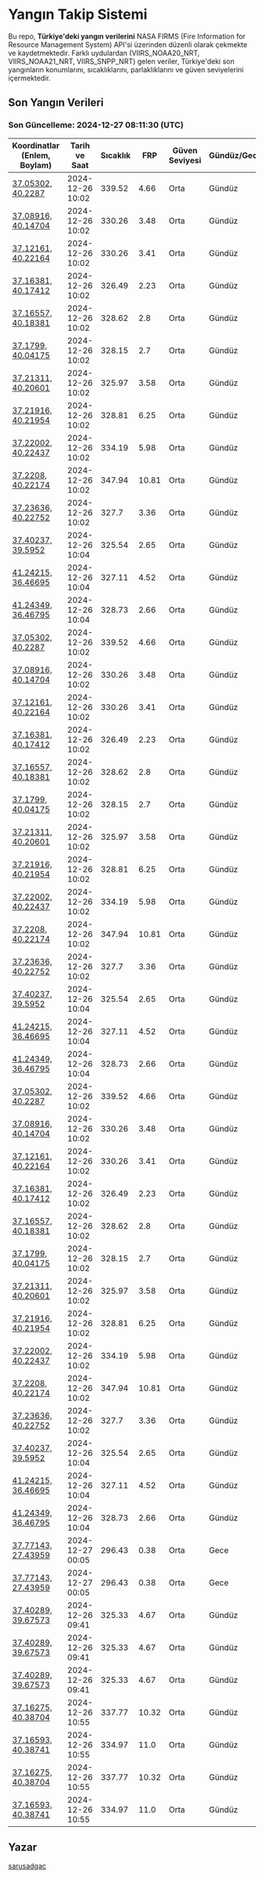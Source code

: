 # Yangın Takip Sistemi

Bu repo, **Türkiye'deki yangın verilerini** NASA FIRMS (Fire Information for Resource Management System) API'si üzerinden düzenli olarak çekmekte ve kaydetmektedir. Farklı uydulardan (VIIRS_NOAA20_NRT, VIIRS_NOAA21_NRT, VIIRS_SNPP_NRT) gelen veriler, Türkiye'deki son yangınların konumlarını, sıcaklıklarını, parlaklıklarını ve güven seviyelerini içermektedir.

## Son Yangın Verileri
### Son Güncelleme: 2024-12-27 08:11:30 (UTC)

| Koordinatlar (Enlem, Boylam) | Tarih ve Saat | Sıcaklık | FRP | Güven Seviyesi | Gündüz/Gece |
|-----------------------------|----------------|----------|-----|----------------|-------------|
| [37.05302, 40.2287](https://www.google.com/maps?q=37.05302,40.2287) | 2024-12-26 10:02 | 339.52 | 4.66 | Orta | Gündüz |
| [37.08916, 40.14704](https://www.google.com/maps?q=37.08916,40.14704) | 2024-12-26 10:02 | 330.26 | 3.48 | Orta | Gündüz |
| [37.12161, 40.22164](https://www.google.com/maps?q=37.12161,40.22164) | 2024-12-26 10:02 | 330.26 | 3.41 | Orta | Gündüz |
| [37.16381, 40.17412](https://www.google.com/maps?q=37.16381,40.17412) | 2024-12-26 10:02 | 326.49 | 2.23 | Orta | Gündüz |
| [37.16557, 40.18381](https://www.google.com/maps?q=37.16557,40.18381) | 2024-12-26 10:02 | 328.62 | 2.8 | Orta | Gündüz |
| [37.1799, 40.04175](https://www.google.com/maps?q=37.1799,40.04175) | 2024-12-26 10:02 | 328.15 | 2.7 | Orta | Gündüz |
| [37.21311, 40.20601](https://www.google.com/maps?q=37.21311,40.20601) | 2024-12-26 10:02 | 325.97 | 3.58 | Orta | Gündüz |
| [37.21916, 40.21954](https://www.google.com/maps?q=37.21916,40.21954) | 2024-12-26 10:02 | 328.81 | 6.25 | Orta | Gündüz |
| [37.22002, 40.22437](https://www.google.com/maps?q=37.22002,40.22437) | 2024-12-26 10:02 | 334.19 | 5.98 | Orta | Gündüz |
| [37.2208, 40.22174](https://www.google.com/maps?q=37.2208,40.22174) | 2024-12-26 10:02 | 347.94 | 10.81 | Orta | Gündüz |
| [37.23636, 40.22752](https://www.google.com/maps?q=37.23636,40.22752) | 2024-12-26 10:02 | 327.7 | 3.36 | Orta | Gündüz |
| [37.40237, 39.5952](https://www.google.com/maps?q=37.40237,39.5952) | 2024-12-26 10:04 | 325.54 | 2.65 | Orta | Gündüz |
| [41.24215, 36.46695](https://www.google.com/maps?q=41.24215,36.46695) | 2024-12-26 10:04 | 327.11 | 4.52 | Orta | Gündüz |
| [41.24349, 36.46795](https://www.google.com/maps?q=41.24349,36.46795) | 2024-12-26 10:04 | 328.73 | 2.66 | Orta | Gündüz |
| [37.05302, 40.2287](https://www.google.com/maps?q=37.05302,40.2287) | 2024-12-26 10:02 | 339.52 | 4.66 | Orta | Gündüz |
| [37.08916, 40.14704](https://www.google.com/maps?q=37.08916,40.14704) | 2024-12-26 10:02 | 330.26 | 3.48 | Orta | Gündüz |
| [37.12161, 40.22164](https://www.google.com/maps?q=37.12161,40.22164) | 2024-12-26 10:02 | 330.26 | 3.41 | Orta | Gündüz |
| [37.16381, 40.17412](https://www.google.com/maps?q=37.16381,40.17412) | 2024-12-26 10:02 | 326.49 | 2.23 | Orta | Gündüz |
| [37.16557, 40.18381](https://www.google.com/maps?q=37.16557,40.18381) | 2024-12-26 10:02 | 328.62 | 2.8 | Orta | Gündüz |
| [37.1799, 40.04175](https://www.google.com/maps?q=37.1799,40.04175) | 2024-12-26 10:02 | 328.15 | 2.7 | Orta | Gündüz |
| [37.21311, 40.20601](https://www.google.com/maps?q=37.21311,40.20601) | 2024-12-26 10:02 | 325.97 | 3.58 | Orta | Gündüz |
| [37.21916, 40.21954](https://www.google.com/maps?q=37.21916,40.21954) | 2024-12-26 10:02 | 328.81 | 6.25 | Orta | Gündüz |
| [37.22002, 40.22437](https://www.google.com/maps?q=37.22002,40.22437) | 2024-12-26 10:02 | 334.19 | 5.98 | Orta | Gündüz |
| [37.2208, 40.22174](https://www.google.com/maps?q=37.2208,40.22174) | 2024-12-26 10:02 | 347.94 | 10.81 | Orta | Gündüz |
| [37.23636, 40.22752](https://www.google.com/maps?q=37.23636,40.22752) | 2024-12-26 10:02 | 327.7 | 3.36 | Orta | Gündüz |
| [37.40237, 39.5952](https://www.google.com/maps?q=37.40237,39.5952) | 2024-12-26 10:04 | 325.54 | 2.65 | Orta | Gündüz |
| [41.24215, 36.46695](https://www.google.com/maps?q=41.24215,36.46695) | 2024-12-26 10:04 | 327.11 | 4.52 | Orta | Gündüz |
| [41.24349, 36.46795](https://www.google.com/maps?q=41.24349,36.46795) | 2024-12-26 10:04 | 328.73 | 2.66 | Orta | Gündüz |
| [37.05302, 40.2287](https://www.google.com/maps?q=37.05302,40.2287) | 2024-12-26 10:02 | 339.52 | 4.66 | Orta | Gündüz |
| [37.08916, 40.14704](https://www.google.com/maps?q=37.08916,40.14704) | 2024-12-26 10:02 | 330.26 | 3.48 | Orta | Gündüz |
| [37.12161, 40.22164](https://www.google.com/maps?q=37.12161,40.22164) | 2024-12-26 10:02 | 330.26 | 3.41 | Orta | Gündüz |
| [37.16381, 40.17412](https://www.google.com/maps?q=37.16381,40.17412) | 2024-12-26 10:02 | 326.49 | 2.23 | Orta | Gündüz |
| [37.16557, 40.18381](https://www.google.com/maps?q=37.16557,40.18381) | 2024-12-26 10:02 | 328.62 | 2.8 | Orta | Gündüz |
| [37.1799, 40.04175](https://www.google.com/maps?q=37.1799,40.04175) | 2024-12-26 10:02 | 328.15 | 2.7 | Orta | Gündüz |
| [37.21311, 40.20601](https://www.google.com/maps?q=37.21311,40.20601) | 2024-12-26 10:02 | 325.97 | 3.58 | Orta | Gündüz |
| [37.21916, 40.21954](https://www.google.com/maps?q=37.21916,40.21954) | 2024-12-26 10:02 | 328.81 | 6.25 | Orta | Gündüz |
| [37.22002, 40.22437](https://www.google.com/maps?q=37.22002,40.22437) | 2024-12-26 10:02 | 334.19 | 5.98 | Orta | Gündüz |
| [37.2208, 40.22174](https://www.google.com/maps?q=37.2208,40.22174) | 2024-12-26 10:02 | 347.94 | 10.81 | Orta | Gündüz |
| [37.23636, 40.22752](https://www.google.com/maps?q=37.23636,40.22752) | 2024-12-26 10:02 | 327.7 | 3.36 | Orta | Gündüz |
| [37.40237, 39.5952](https://www.google.com/maps?q=37.40237,39.5952) | 2024-12-26 10:04 | 325.54 | 2.65 | Orta | Gündüz |
| [41.24215, 36.46695](https://www.google.com/maps?q=41.24215,36.46695) | 2024-12-26 10:04 | 327.11 | 4.52 | Orta | Gündüz |
| [41.24349, 36.46795](https://www.google.com/maps?q=41.24349,36.46795) | 2024-12-26 10:04 | 328.73 | 2.66 | Orta | Gündüz |
| [37.77143, 27.43959](https://www.google.com/maps?q=37.77143,27.43959) | 2024-12-27 00:05 | 296.43 | 0.38 | Orta | Gece |
| [37.77143, 27.43959](https://www.google.com/maps?q=37.77143,27.43959) | 2024-12-27 00:05 | 296.43 | 0.38 | Orta | Gece |
| [37.40289, 39.67573](https://www.google.com/maps?q=37.40289,39.67573) | 2024-12-26 09:41 | 325.33 | 4.67 | Orta | Gündüz |
| [37.40289, 39.67573](https://www.google.com/maps?q=37.40289,39.67573) | 2024-12-26 09:41 | 325.33 | 4.67 | Orta | Gündüz |
| [37.40289, 39.67573](https://www.google.com/maps?q=37.40289,39.67573) | 2024-12-26 09:41 | 325.33 | 4.67 | Orta | Gündüz |
| [37.16275, 40.38704](https://www.google.com/maps?q=37.16275,40.38704) | 2024-12-26 10:55 | 337.77 | 10.32 | Orta | Gündüz |
| [37.16593, 40.38741](https://www.google.com/maps?q=37.16593,40.38741) | 2024-12-26 10:55 | 334.97 | 11.0 | Orta | Gündüz |
| [37.16275, 40.38704](https://www.google.com/maps?q=37.16275,40.38704) | 2024-12-26 10:55 | 337.77 | 10.32 | Orta | Gündüz |
| [37.16593, 40.38741](https://www.google.com/maps?q=37.16593,40.38741) | 2024-12-26 10:55 | 334.97 | 11.0 | Orta | Gündüz |

## Yazar

[sarusadgac](https://x.com/sarusadgac)
